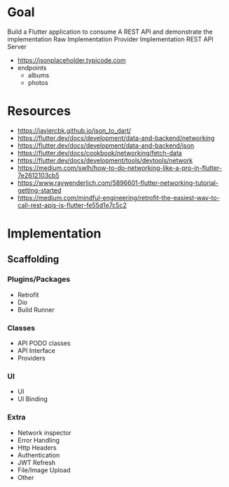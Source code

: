 # Goal

Build a Flutter application to consume A REST API and demonstrate the implementation
Raw Implementation
Provider Implementation
REST API Server

- https://jsonplaceholder.typicode.com
- endpoints
  - albums
  - photos

# Resources

- https://javiercbk.github.io/json_to_dart/
- https://flutter.dev/docs/development/data-and-backend/networking
- https://flutter.dev/docs/development/data-and-backend/json
- https://flutter.dev/docs/cookbook/networking/fetch-data
- https://flutter.dev/docs/development/tools/devtools/network
- https://medium.com/swlh/how-to-do-networking-like-a-pro-in-flutter-7e2612103cb5
- https://www.raywenderlich.com/5896601-flutter-networking-tutorial-getting-started
- https://medium.com/mindful-engineering/retrofit-the-easiest-way-to-call-rest-apis-is-flutter-fe55d1e7c5c2

# Implementation

## Scaffolding

### Plugins/Packages

- Retrofit
- Dio
- Build Runner

### Classes

- API PODO classes
- API Interface
- Providers

### UI

- UI
- UI Binding

### Extra

- Network inspector
- Error Handling
- Http Headers
- Authentication
- JWT Refresh
- File/Image Upload
- Other
